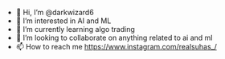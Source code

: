 - 👋 Hi, I’m @darkwizard6
- 👀 I’m interested in AI and ML
- 🌱 I’m currently learning algo trading
- 💞️ I’m looking to collaborate on anything related to ai and ml
- 📫 How to reach me https://www.instagram.com/realsuhas_/


<!---
darkwizard6/darkwizard6 is a ✨ special ✨ repository because its `README.md` (this file) appears on your GitHub profile.
You can click the Preview link to take a look at your changes.
--->

